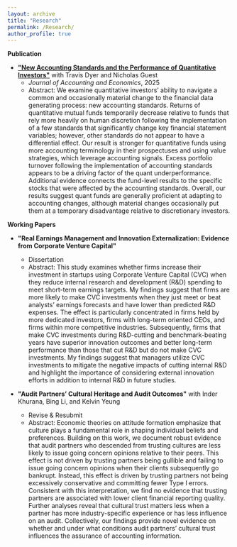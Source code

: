 ```yaml
---
layout: archive
title: "Research"
permalink: /Research/
author_profile: true
---
```


**Publication**

* [**"New Accounting Standards and the Performance of Quantitative Investors"**](https://papers.ssrn.com/sol3/papers.cfm?abstract_id=3969442) with Travis Dyer and Nicholas Guest
  * <em>Journal of Accounting and Economics</em>, 2025
  * Abstract: We examine quantitative investors’ ability to navigate a common and occasionally material change to the financial data generating process: new accounting standards. Returns of quantitative mutual funds temporarily decrease relative to funds that rely more heavily on human discretion following the implementation of a few standards that significantly change key financial statement variables; however, other standards do not appear to have a differential effect. Our result is stronger for quantitative funds using more accounting terminology in their prospectuses and using value strategies, which leverage accounting signals. Excess portfolio turnover following the implementation of accounting standards appears to be a driving factor of the quant underperformance. Additional evidence connects the fund-level results to the specific stocks that were affected by the accounting standards. Overall, our results suggest quant funds are generally proficient at adapting to accounting changes, although material changes occasionally put them at a temporary disadvantage relative to discretionary investors.

**Working Papers**

* **"Real Earnings Management and Innovation Externalization: Evidence from Corporate Venture Capital"** 
  *  Dissertation
  *  Abstract: This study examines whether firms increase their investment in startups using Corporate Venture Capital (CVC) when they reduce internal research and development (R&D) spending to meet short-term earnings targets. My findings suggest that firms are more likely to make CVC investments when they just meet or beat analysts’ earnings forecasts and have lower than predicted R&D expenses. The effect is particularly concentrated in firms held by more dedicated investors, firms with long-term oriented CEOs, and firms within more competitive industries. Subsequently, firms that make CVC investments during R&D-cutting and benchmark-beating years have superior innovation outcomes and better long-term performance than those that cut R&D but do not make CVC investments. My findings suggest that managers utilize CVC investments to mitigate the negative impacts of cutting internal R&D and highlight the importance of considering external innovation efforts in addition to internal R&D in future studies. 
    
* **"Audit Partners’ Cultural Heritage and Audit Outcomes"** with Inder Khurana, Bing Li, and Kelvin Yeung
  * Revise & Resubmit                
  * Abstract: Economic theories on attitude formation emphasize that culture plays a fundamental role in shaping individual beliefs and preferences. Building on this work, we document robust evidence that audit partners who descended from trusting cultures are less likely to issue going concern opinions relative to their peers. This effect is not driven by trusting partners being gullible and failing to issue going concern opinions when their clients subsequently go bankrupt. Instead, this effect is driven by trusting partners not being excessively conservative and committing fewer Type I errors. Consistent with this interpretation, we find no evidence that trusting partners are associated with lower client financial reporting quality. Further analyses reveal that cultural trust matters less when a partner has more industry-specific experience or has less influence on an audit. Collectively, our findings provide novel evidence on whether and under what conditions audit partners’ cultural trust influences the assurance of accounting information.
